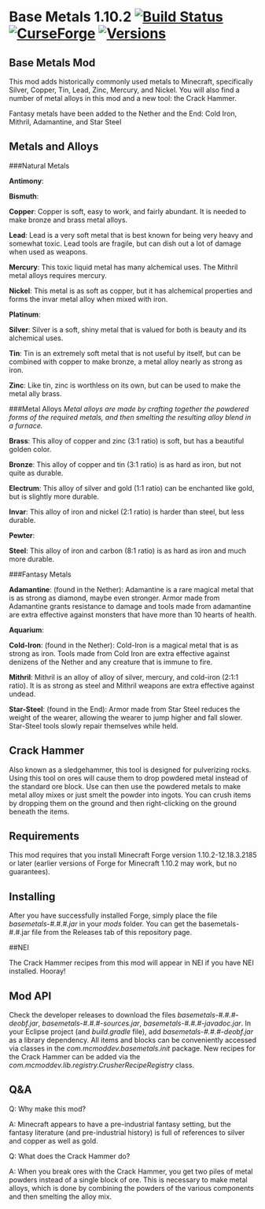 # Base Metals 1.10.2 [![Build Status](https://ci.mcmoddev.com/job/Base%20Metals%201.10.2/badge/icon)](https://ci.mcmoddev.com/job/Base%20Metals%201.10.2/) [![CurseForge](http://cf.way2muchnoise.eu/base-metals.svg)](https://minecraft.curseforge.com/projects/base-metals) [![Versions](http://cf.way2muchnoise.eu/versions/base-metals.svg)](https://minecraft.curseforge.com/projects/base-metals)

## Base Metals Mod

This mod adds historically commonly used metals to Minecraft, specifically Silver, Copper, Tin, Lead, Zinc, Mercury, and Nickel. You will also find a number of metal alloys in this mod and a new tool: the Crack Hammer.

Fantasy metals have been added to the Nether and the End: Cold Iron, Mithril, Adamantine, and Star Steel



## Metals and Alloys

###Natural Metals

**Antimony**: 

**Bismuth**: 

**Copper**: Copper is soft, easy to work, and fairly abundant. It is needed to make bronze and brass metal alloys.

**Lead**: Lead is a very soft metal that is best known for being very heavy and somewhat toxic. Lead tools are fragile, but can dish out a lot of damage when used as weapons.

**Mercury**: This toxic liquid metal has many alchemical uses. The Mithril metal alloys requires mercury.

**Nickel**: This metal is as soft as copper, but it has alchemical properties and forms the invar metal alloy when mixed with iron.

**Platinum**: 

**Silver**: Silver is a soft, shiny metal that is valued for both is beauty and its alchemical uses.

**Tin**: Tin is an extremely soft metal that is not useful by itself, but can be combined with copper to make bronze, a metal alloy nearly as strong as iron.

**Zinc**: Like tin, zinc is worthless on its own, but can be used to make the metal ally brass.



###Metal Alloys
*Metal alloys are made by crafting together the powdered forms of the required metals, and then smelting the resulting alloy blend in a furnace.*

**Brass**: This alloy of copper and zinc (3:1 ratio) is soft, but has a beautiful golden color.

**Bronze**: This alloy of copper and tin (3:1 ratio) is as hard as iron, but not quite as durable.

**Electrum**: This alloy of silver and gold (1:1 ratio) can be enchanted like gold, but is slightly more durable.

**Invar**: This alloy of iron and nickel (2:1 ratio) is harder than steel, but less durable.

**Pewter**: 

**Steel**: This alloy of iron and carbon (8:1 ratio) is as hard as iron and much more durable.


###Fantasy Metals

**Adamantine**: (found in the Nether): Adamantine is a rare magical metal that is as strong as diamond, maybe even stronger. Armor made from Adamantine grants resistance to damage and tools made from adamantine are extra effective against monsters that have more than 10 hearts of health.

**Aquarium**: 

**Cold-Iron**: (found in the Nether): Cold-Iron is a magical metal that is as strong as iron. Tools made from Cold Iron are extra effective against denizens of the Nether and any creature that is immune to fire.

**Mithril**: Mithril is an alloy of alloy of silver, mercury, and cold-iron (2:1:1 ratio). It is as strong as steel and Mithril weapons are extra effective against undead.

**Star-Steel**: (found in the End): Armor made from Star Steel reduces the weight of the wearer, allowing the wearer to jump higher and fall slower. Star-Steel tools slowly repair themselves while held.



## Crack Hammer

Also known as a sledgehammer, this tool is designed for pulverizing rocks. Using this tool on ores will cause them to drop powdered metal instead of the standard ore block. Use can then use the powdered metals to make metal alloy mixes or just smelt the powder into ingots. You can crush items by dropping them on the ground and then right-clicking on the ground beneath the items.



## Requirements

This mod requires that you install Minecraft Forge version 1.10.2-12.18.3.2185 or later (earlier versions of Forge for Minecraft 1.10.2 may work, but no guarantees).



## Installing

After you have successfully installed Forge, simply place the file *basemetals-#.#.#.jar* in your *mods* folder. You can get the basemetals-#.#.jar file from the Releases tab of this repository page.

##NEI

The Crack Hammer recipes from this mod will appear in NEI if you have NEI installed. Hooray!


## Mod API

Check the developer releases to download the files *basemetals-#.#.#-deobf.jar*, *basemetals-#.#.#-sources.jar*, *basemetals-#.#.#-javadoc.jar*. In your Eclipse project (and *build.gradle* file), add *basemetals-#.#.#-deobf.jar* as a library dependency. All items and blocks can be conveniently accessed via classes in the *com.mcmoddev.basemetals.init* package. New recipes for the Crack Hammer can be added via the *com.mcmoddev.lib.registry.CrusherRecipeRegistry* class.


## Q&A

Q: Why make this mod?

A: Minecraft appears to have a pre-industrial fantasy setting, but the fantasy literature (and pre-industrial history) is full of references to silver and copper as well as gold.



Q: What does the Crack Hammer do?

A: When you break ores with the Crack Hammer, you get two piles of metal powders instead of a single block of ore. This is necessary to make metal alloys, which is done by combining the powders of the various components and then smelting the alloy mix.



